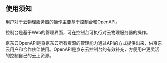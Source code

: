## 使用须知

用户对于云物理服务器的操作主要基于控制台和OpenAPI。

控制台是基于Web的管理界面，可在控制台可执行对云物理服务器的操作。

京东云OpenAPI是将京东云所有资源的管理能力通过API的方式提供出来，供京东云用户和合作伙伴使用。OpenAPI是京东云控制台的有效补充，方便用户更灵活的控制自己的云上资源。
